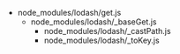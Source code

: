 + node_modules/lodash/get.js
   + node_modules/lodash/_baseGet.js
      + node_modules/lodash/_castPath.js
      + node_modules/lodash/_toKey.js